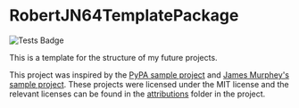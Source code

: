 # RobertJN64TemplatePackage

![Tests Badge](https://github.com/RobertJN64/RobertJN64TemplatePackage/actions/workflows/tests.yml/badge.svg)

This is a template for the structure of my future projects.

This project was inspired by the [PyPA sample project](https://github.com/pypa/sampleproject)
and [James Murphey's sample project](https://github.com/mCodingLLC/SlapThatLikeButton-TestingStarterProject).
These projects were licensed under the MIT license and the relevant licenses
can be found in the [attributions](/attributions) folder in the project.